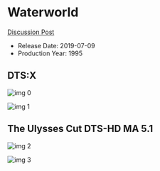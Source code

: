# Waterworld

[Discussion Post](https://www.avsforum.com/threads/bass-eq-for-filtered-movies.2995212/post-57622460)

* Release Date: 2019-07-09
* Production Year: 1995

## DTS:X

![img 0](https://i.imgur.com/J0VSnIv.jpg)

![img 1](https://i.imgur.com/ajxI8Pt.jpg)

## The Ulysses Cut DTS-HD MA 5.1

![img 2](https://i.imgur.com/h1Wh8Go.jpg)

![img 3](https://i.imgur.com/AuYBPln.jpg)

